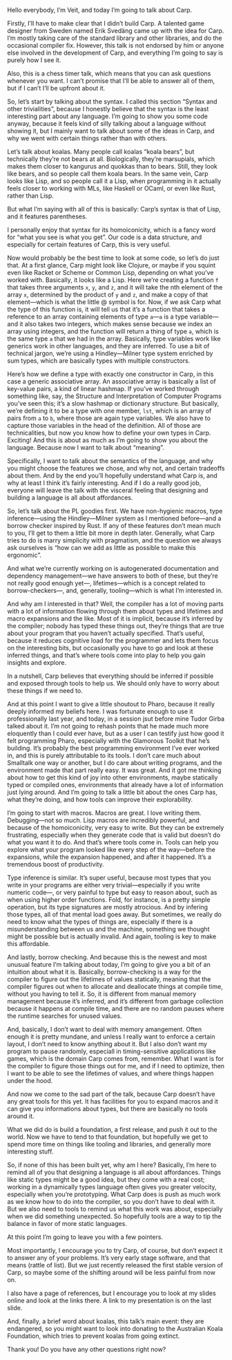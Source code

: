 Hello everybody, I’m Veit, and today I’m going to talk about Carp.

Firstly, I’ll have to make clear that I didn’t build Carp. A talented game
designer from Sweden named Erik Svedäng came up with the idea for Carp. I’m
mostly taking care of the standard library and other libraries, and do the
occasional compiler fix. However, this talk is not endorsed by him or anyone
else involved in the development of Carp, and everything I’m going to say is
purely how I see it.

Also, this is a chess timer talk, which means that you can ask questions
whenever you want. I can’t promise that I’ll be able to answer all of them, but
if I can’t I’ll be upfront about it.

So, let’s start by talking about the syntax. I called this section “Syntax and
other trivialities”, because I honestly believe that the syntax is the least
interesting part about any language. I’m going to show you some code anyway,
because it feels kind of silly talking about a language without showing it, but
I mainly want to talk about some of the ideas in Carp, and why we went with
certain things rather than with others.

Let’s talk about koalas. Many people call koalas “koala bears”, but technically
they’re not bears at all. Biologically, they’re marsupials, which makes them
closer to kangurus and quokkas than to bears. Still, they look like bears, and
so people call them koala bears. In the same vein, Carp looks like Lisp, and so
people call it a Lisp, when programming in it actually feels closer to working
with MLs, like Haskell or OCaml, or even like Rust, rather than Lisp.

But what I’m saying with all of this is basically: Carp’s syntax is that of
Lisp, and it features parentheses.

I personally enjoy that syntax for its homoiconicity, which is a fancy word for
“what you see is what you get”. Our code is a data structure, and especially
for certain features of Carp, this is very useful.

Now would probably be the best time to look at some code, so let’s do just
that. At a first glance, Carp might look like Clojure, or maybe if you squint
even like Racket or Scheme or Common Lisp, depending on what you’ve worked
with. Basically, it looks like a Lisp. Here we’re creating a function `f` that
takes three arguments `x`, `y`, and `z`, and it will take the nth element of
the array `x`, determined by the product of `y` and `z`, and make a copy of
that element—which is what the little @ symbol is for. Now, if we ask Carp what
the type of this function is, it will tell us that it’s a function that takes
a reference to an array containing elements of type `a`—`a` is a type
variable—and it also takes two integers, which makes sense because we index an
array using integers, and the function will return a thing of type `a`, which
is the same type `a` that we had in the array. Basically, type variables work
like generics work in other languages, and they are inferred. To use a bit of
technical jargon, we’re using a Hindley—Milner type system enriched by sum
types, which are basically types with multiple constructors.

Here’s how we define a type with exactly one constructor in Carp, in this case
a generic associative array. An associative array is basically a list of
key-value pairs, a kind of linear hashmap. If you’ve worked through something
like, say, the Structure and Interpretation of Computer Programs you’ve seen
this; it’s a slow hashmap or dictionary structure. But basically, we’re
defining it to be a type with one member, `lst`, which is an array of pairs from
`a` to `b`, where those are again type variables. We also have to capture those
variables in the head of the definition. All of those are technicalities, but
now you know how to define your own types in Carp. Exciting! And this is about
as much as I’m going to show you about the language. Because now I want to talk
about “meaning”.

Specifically, I want to talk about the semantics of the language, and why you
might choose the features we chose, and why not, and certain tradeoffs about
them. And by the end you’ll hopefully understand what Carp is, and why at least
I think it’s fairly interesting. And if I do a really good job, everyone will
leave the talk with the visceral feeling that designing and building a language
is all about affordances.

So, let’s talk about the PL goodies first. We have non-hygienic macros, type
inference—using the Hindley—Milner system as I mentioned before—and a borrow
checker inspired by Rust. If any of these features don’t mean much to you, I’ll
get to them a little bit more in depth later. Generally, what Carp tries to do
is marry simplicity with pragmatism, and the question we always ask ourselves
is “how can we add as little as possible to make this ergonomic”.

And what we’re currently working on is autogenerated documentation and
dependency management—we have answers to both of these, but they’re not really
good enough yet—, lifetimes—which is a concept related to borrow-checkers—, and,
generally, tooling—which is what I’m interested in.

And why am I interested in that? Well, the compiler has a lot of moving parts
with a lot of information flowing through them about types and lifetimes and
macro expansions and the like. Most of it is implicit, because it’s inferred by
the compiler; nobody has typed these things out, they’re things that are true
about your program that you haven’t actually specified. That’s useful, because
it reduces cognitive load for the programmer and lets them focus on the
interesting bits, but occasionally you have to go and look at these inferred
things, and that’s where tools come into play to help you gain insights and
explore.

In a nutshell, Carp believes that everything should be inferred if possible and
exposed through tools to help us. We should only have to worry about these
things if we need to.

And at this point I want to give a little shoutout to Pharo, because it really
deeply informed my beliefs here. I was fortunate enough to use it professionally
last year, and today, in a session jsut before mine Tudor Girba talked about it.
I’m not going to rehash points that he made much more eloquently than I could
ever have, but as a user I can testify just how good it felt programming Pharo,
especially with the Glamorous Toolkit that he’s building. It’s probably the best
programming environment I’ve ever worked in, and this is purely attributable to
its tools. I don’t care much about Smalltalk one way or another, but I do care
about writing programs, and the environment made that part really easy. It was
great. And it got me thinking about how to get this kind of joy into other
environments, maybe statically typed or compiled ones, environments that already
have a lot of information just lying around. And I’m going to talk a little bit
about the ones Carp has, what they’re doing, and how tools can improve their
explorability.

I’m going to start with macros. Macros are great. I love writing them.
Debugging—not so much. Lisp macros are incredibly powerful, and because of the
homoiconicity, very easy to write. But they can be extremely frustrating,
especially when they generate code that is valid but doesn’t do what you want it
to do. And that’s where tools come in. Tools can help you explore what your
program looked like every step of the way—before the expansions, while the
expansion happened, and after it happened. It’s a tremendous boost of
productivity.

Type inference is similar. It’s super useful, because most types that you write
in your programs are either very trivial—especially if you write numeric code—,
or very painful to type but easy to reason about, such as when using higher order
functions. Fold, for instance, is a pretty simple operation, but its type
signatures are mostly atrocious. And by infering those types, all of that mental
load goes away. But sometimes, we really do need to know what the types of
things are, especially if there is a misunderstanding between us and the machine,
something we thought might be possible but is actually invalid. And again,
tooling is key to make this affordable.

And lastly, borrow checking. And because this is the newest and most unusual
feature I’m talking about today, I’m going to give you a bit of an intuition
about what it is. Basically, borrow-checking is a way for the compiler to figure
out the lifetimes of values statically, meaning that the compiler figures out
when to allocate and deallocate things at compile time, without you having to
tell it. So, it is different from manual memory management because it’s
inferred, and it’s different from garbage collection because it happens at
compile time, and there are no random pauses where the runtime searches for
unused values.

And, basically, I don’t want to deal with memory amangement. Often enough it
is pretty mundane, and unless I really want to enforce a certain layout, I
don’t need to know anything about it. But I also don’t want my program to pause
randomly, especiall in timing-sensitive applications like games, which is the
domain Carp comes from, remember. What I want is for the compiler to figure
those things out for me, and if I need to optimize, then I want to be able to
see the lifetimes of values, and where things happen under the hood.

And now we come to the sad part of the talk, because Carp doesn’t have any
great tools for this yet. It has facilities for you to expand macros and it
can give you informations about types, but there are basically no tools around
it.

What we did do is build a foundation, a first release, and push it out to the
world. Now we have to tend to that foundation, but hopefully we get to spend
more time on things like tooling and libraries, and generally more interesting
stuff.

So, if none of this has been built yet, why am I here? Basically, I’m here to
remind all of you that designing a language is all about affordances. Things
like static types might be a good idea, but they come with a real cost; working
in a dynamically types language often gives you greater velocity, especially
when you’re prototyping. What Carp does is push as much work as we know how to
do into the compiler, so you don’t have to deal with it. But we also need to
tools to remind us what this work was about, especially when we did something
unexpected. So hopefully tools are a way to tip the balance in favor of more
static languages.

At this point I’m going to leave you with a few pointers.

Most importantly, I encourage you to try Carp, of course, but don’t expect it
to answer any of your problems. It’s very early stage software, and that means
(rattle of list). But we just recently released the first stable version of
Carp, so maybe some of the shifting around will be less painful from now on.

I also have a page of references, but I encourage you to look at my slides
online and look at the links there. A link to my presentation is on the last
slide.

And, finally, a brief word about koalas, this talk’s main event: they are
endangered, so you might want to look into donating to the Australian Koala
Foundation, which tries to prevent koalas from going extinct.

Thank you! Do you have any other questions right now?
